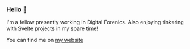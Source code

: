 ### Hello 👋

I'm a fellow presently working in Digital Forenics. Also enjoying tinkering with Svelte projects in my spare time!

You can find me on [my website](https://joseppino.com)
